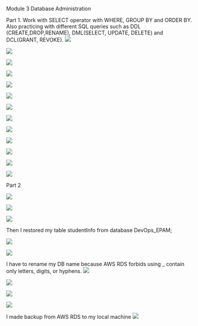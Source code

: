 Module 3 Database Administration


Part 1. Work with SELECT operator with WHERE, GROUP BY and ORDER BY. Also practicing with different SQL queries such as DDL (CREATE,DROP,RENAME), DML(SELECT, UPDATE, DELETE) and DCL(GRANT, REVOKE). 
![](https://github.com/Vorting/DevOps_online_Dnipro_2021Q2/blob/main/m3/task3/screenshots/create_DB.png)

![](https://github.com/Vorting/DevOps_online_Dnipro_2021Q2/blob/main/m3/task3/screenshots/create_DB_2.png)

![](https://github.com/Vorting/DevOps_online_Dnipro_2021Q2/blob/main/m3/task3/screenshots/ordered_by_SQL.png)

![](https://github.com/Vorting/DevOps_online_Dnipro_2021Q2/blob/main/m3/task3/screenshots/select_and_or_SQL.png)

![](https://github.com/Vorting/DevOps_online_Dnipro_2021Q2/blob/main/m3/task3/screenshots/select_and_where_SQL.png)

![](https://github.com/Vorting/DevOps_online_Dnipro_2021Q2/blob/main/m3/task3/screenshots/select_and_where_SQL_2.png)

![](https://github.com/Vorting/DevOps_online_Dnipro_2021Q2/blob/main/m3/task3/screenshots/create_admin.png)

![](https://github.com/Vorting/DevOps_online_Dnipro_2021Q2/blob/main/m3/task3/screenshots/create_select_to_user1.png)

![](https://github.com/Vorting/DevOps_online_Dnipro_2021Q2/blob/main/m3/task3/screenshots/denied_to_user1.png)

![](https://github.com/Vorting/DevOps_online_Dnipro_2021Q2/blob/main/m3/task3/screenshots/grants_for_user1.png)

![](https://github.com/Vorting/DevOps_online_Dnipro_2021Q2/blob/main/m3/task3/screenshots/revoke_drop_user1.png)

![](https://github.com/Vorting/DevOps_online_Dnipro_2021Q2/blob/main/m3/task3/screenshots/tables_in_mysql.png)

![](https://github.com/Vorting/DevOps_online_Dnipro_2021Q2/blob/main/m3/task3/screenshots/select_in_mysql.png)

Part 2

![](https://github.com/Vorting/DevOps_online_Dnipro_2021Q2/blob/main/m3/task3/screenshots/sql_delete.png)

![](https://github.com/Vorting/DevOps_online_Dnipro_2021Q2/blob/main/m3/task3/screenshots/sql_drop.png)

![](https://github.com/Vorting/DevOps_online_Dnipro_2021Q2/blob/main/m3/task3/screenshots/sql_dump.png)

Then I restored my table studentInfo from database DevOps_EPAM;

![](https://github.com/Vorting/DevOps_online_Dnipro_2021Q2/blob/main/m3/task3/screenshots/sql_restore.png)

![](https://github.com/Vorting/DevOps_online_Dnipro_2021Q2/blob/main/m3/task3/screenshots/sql_restore_part_2.png)

I have to rename my DB name because AWS RDS forbids using \_ contain only letters, digits, or hyphens. 
![](https://github.com/Vorting/DevOps_online_Dnipro_2021Q2/blob/main/m3/task3/screenshots/sql_rename_db.png)

![](https://github.com/Vorting/DevOps_online_Dnipro_2021Q2/blob/main/m3/task3/screenshots/sql_rds.png)

![](https://github.com/Vorting/DevOps_online_Dnipro_2021Q2/blob/main/m3/task3/screenshots/sql_rds_import_db1.png)

![](https://github.com/Vorting/DevOps_online_Dnipro_2021Q2/blob/main/m3/task3/screenshots/sql_rds_import_db2.png)

I made backup from AWS RDS to my local machine
![](https://github.com/Vorting/DevOps_online_Dnipro_2021Q2/blob/main/m3/task3/screenshots/dump_rds.png)
